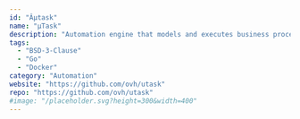 ```yaml
---
id: "Âµtask"
name: "µTask"
description: "Automation engine that models and executes business processes declared in yaml."
tags:
  - "BSD-3-Clause"
  - "Go"
  - "Docker"
category: "Automation"
website: "https://github.com/ovh/utask"
repo: "https://github.com/ovh/utask"
#image: "/placeholder.svg?height=300&width=400"
---
```


